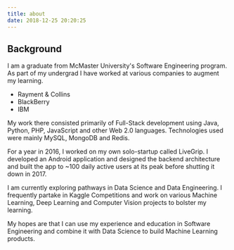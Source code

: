```yaml
---
title: about
date: 2018-12-25 20:20:25
---
```


Background
----------

I am a graduate from McMaster University's Software Engineering program. As part of my undergrad I have worked at various companies to augment my learning.

* Rayment & Collins
* BlackBerry
* IBM

My work there consisted primarily of Full-Stack development using Java, Python, PHP, JavaScript and other Web 2.0 languages. Technologies used were mainly MySQL, MongoDB and Redis.

For a year in 2016, I worked on my own solo-startup called LiveGrip. I developed an Android application and designed the backend architecture and built the app to ~100 daily active users at its peak before shutting it down in 2017.

I am currently exploring pathways in Data Science and Data Engineering. I frequently partake in Kaggle Competitions and work on various Machine Learning, Deep Learning and Computer Vision projects to bolster my learning. 

My hopes are that I can use my experience and education in Software Engineering and combine it with Data Science to build Machine Learning products.